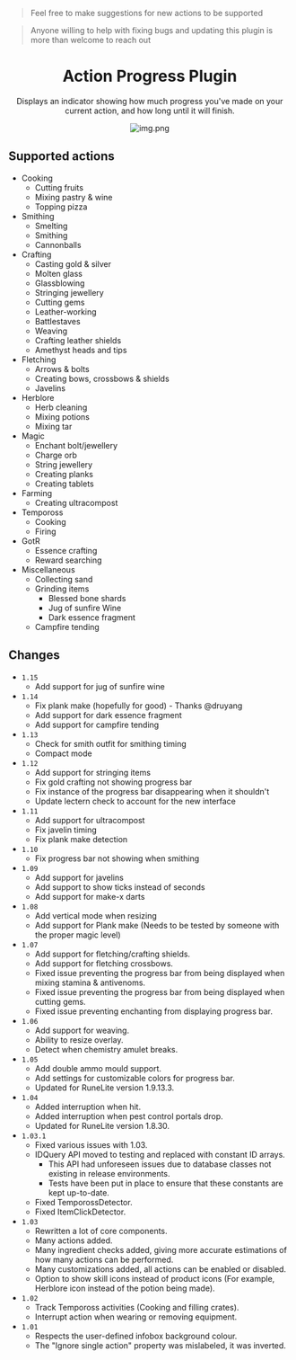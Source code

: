 > Feel free to make suggestions for new actions to be supported

>Anyone willing to help with fixing bugs and updating this plugin is more than welcome to reach out

<div align="center">
<h1>Action Progress Plugin</h1>

Displays an indicator showing how much progress you've made on your current action, and how long until it will finish.

<img alt="img.png" src="demo.gif" style="align: center;"/>
</div>

## Supported actions
- Cooking
	- Cutting fruits
	- Mixing pastry & wine
	- Topping pizza
- Smithing
	- Smelting
    - Smithing
    - Cannonballs
- Crafting
	- Casting gold & silver
	- Molten glass
	- Glassblowing
    - Stringing jewellery
    - Cutting gems
	- Leather-working
    - Battlestaves
    - Weaving
	- Crafting leather shields
    - Amethyst heads and tips	
- Fletching
	- Arrows & bolts
	- Creating bows, crossbows & shields
    - Javelins
- Herblore
	- Herb cleaning
	- Mixing potions
	- Mixing tar
- Magic
	- Enchant bolt/jewellery
    - Charge orb
	- String jewellery
    - Creating planks
    - Creating tablets  
- Farming
   - Creating ultracompost 
- Tempoross
    - Cooking
    - Firing
- GotR
    - Essence crafting
    - Reward searching
- Miscellaneous
	- Collecting sand
	- Grinding items
      - Blessed bone shards
      - Jug of sunfire Wine
      - Dark essence fragment
    - Campfire tending
    

## Changes
- `1.15`
	- Add support for jug of sunfire wine
- `1.14`
    - Fix plank make (hopefully for good) - Thanks @druyang
    - Add support for dark essence fragment 
    - Add support for campfire tending 
- `1.13`
	- Check for smith outfit for smithing timing
	- Compact mode
- `1.12`
	- Add support for stringing items
	- Fix gold crafting not showing progress bar
	- Fix instance of the progress bar disappearing when it shouldn't
	- Update lectern check to account for the new interface
- `1.11`
	- Add support for ultracompost
	- Fix javelin timing
	- Fix plank make detection
- `1.10`
	- Fix progress bar not showing when smithing
- `1.09`
	- Add support for javelins
	- Add support to show ticks instead of seconds
	- Add support for make-x darts
- `1.08`
	- Add vertical mode when resizing
	- Add support for Plank make (Needs to be tested by someone with the proper magic level)
- `1.07`
	- Add support for fletching/crafting shields.
	- Add support for fletching crossbows.
	- Fixed issue preventing the progress bar from being displayed when mixing stamina & antivenoms.
	- Fixed issue preventing the progress bar from being displayed when cutting gems.
	- Fixed issue preventing enchanting from displaying progress bar.
- `1.06`
	- Add support for weaving.
	- Ability to resize overlay.
	- Detect when chemistry amulet breaks.
- `1.05`
	- Add double ammo mould support.
	- Add settings for customizable colors for progress bar.
	- Updated for RuneLite version 1.9.13.3.
- `1.04`
    - Added interruption when hit.
    - Added interruption when pest control portals drop.
  	- Updated for RuneLite version 1.8.30.
- `1.03.1`
	- Fixed various issues with 1.03.
	- IDQuery API moved to testing and replaced with constant ID arrays.
		- This API had unforeseen issues due to database classes not existing in release environments.
		- Tests have been put in place to ensure that these constants are kept up-to-date.
	- Fixed TemporossDetector.
	- Fixed ItemClickDetector.
- `1.03`
	- Rewritten a lot of core components.
	- Many actions added.
	- Many ingredient checks added, giving more accurate estimations of how many actions can be performed.
	- Many customizations added, all actions can be enabled or disabled.
	- Option to show skill icons instead of product icons (For example, Herblore icon instead of the potion being made).
- `1.02`
	- Track Tempoross activities (Cooking and filling crates).
	- Interrupt action when wearing or removing equipment.
- `1.01`
	- Respects the user-defined infobox background colour.
	- The "Ignore single action" property was mislabeled, it was inverted.
